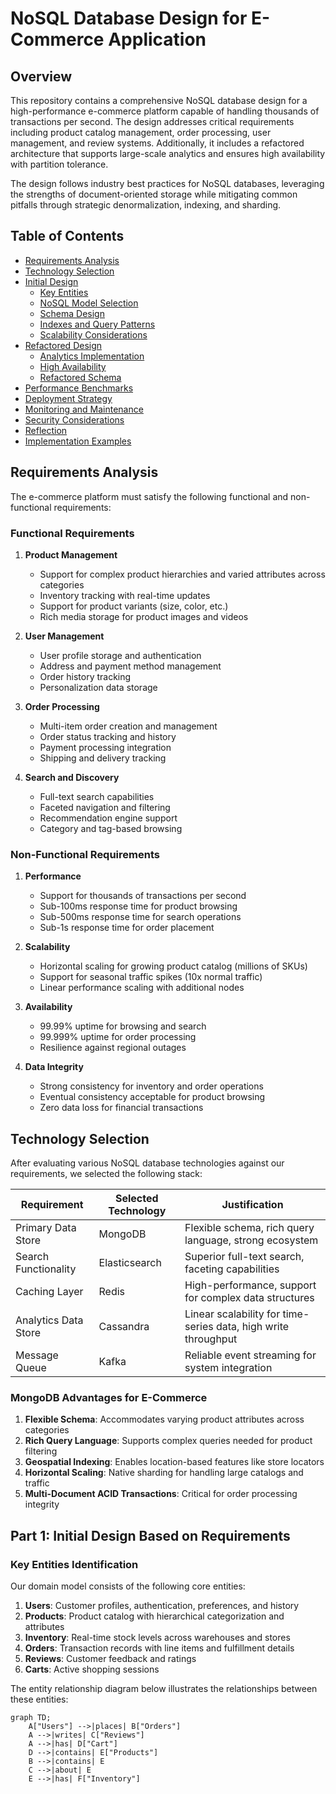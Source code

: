 # NoSQL Database Design for E-Commerce Application



## Overview

This repository contains a comprehensive NoSQL database design for a high-performance e-commerce platform capable of handling thousands of transactions per second. The design addresses critical requirements including product catalog management, order processing, user management, and review systems. Additionally, it includes a refactored architecture that supports large-scale analytics and ensures high availability with partition tolerance.

The design follows industry best practices for NoSQL databases, leveraging the strengths of document-oriented storage while mitigating common pitfalls through strategic denormalization, indexing, and sharding.

## Table of Contents

- [Requirements Analysis](#requirements-analysis)
- [Technology Selection](#technology-selection)
- [Initial Design](#part-1-initial-design-based-on-requirements)
  - [Key Entities](#key-entities-identification)
  - [NoSQL Model Selection](#nosql-model-selection)
  - [Schema Design](#schema-design)
  - [Indexes and Query Patterns](#indexes-and-query-patterns)
  - [Scalability Considerations](#scalability-and-consistency-considerations)
- [Refactored Design](#part-2-refactored-design-for-new-requirements)
  - [Analytics Implementation](#analytics-requirement)
  - [High Availability](#high-availability-implementation)
  - [Refactored Schema](#refactored-schema-examples)
- [Performance Benchmarks](#performance-benchmarks)
- [Deployment Strategy](#deployment-strategy)
- [Monitoring and Maintenance](#monitoring-and-maintenance)
- [Security Considerations](#security-considerations)
- [Reflection](#reflection-on-refactoring)
- [Implementation Examples](#implementation-examples)

## Requirements Analysis

The e-commerce platform must satisfy the following functional and non-functional requirements:

### Functional Requirements

1. **Product Management**

   - Support for complex product hierarchies and varied attributes across categories
   - Inventory tracking with real-time updates
   - Support for product variants (size, color, etc.)
   - Rich media storage for product images and videos

2. **User Management**

   - User profile storage and authentication
   - Address and payment method management
   - Order history tracking
   - Personalization data storage

3. **Order Processing**

   - Multi-item order creation and management
   - Order status tracking and history
   - Payment processing integration
   - Shipping and delivery tracking

4. **Search and Discovery**
   - Full-text search capabilities
   - Faceted navigation and filtering
   - Recommendation engine support
   - Category and tag-based browsing

### Non-Functional Requirements

1. **Performance**

   - Support for thousands of transactions per second
   - Sub-100ms response time for product browsing
   - Sub-500ms response time for search operations
   - Sub-1s response time for order placement

2. **Scalability**

   - Horizontal scaling for growing product catalog (millions of SKUs)
   - Support for seasonal traffic spikes (10x normal traffic)
   - Linear performance scaling with additional nodes

3. **Availability**

   - 99.99% uptime for browsing and search
   - 99.999% uptime for order processing
   - Resilience against regional outages

4. **Data Integrity**
   - Strong consistency for inventory and order operations
   - Eventual consistency acceptable for product browsing
   - Zero data loss for financial transactions

## Technology Selection

After evaluating various NoSQL database technologies against our requirements, we selected the following stack:

| Requirement          | Selected Technology | Justification                                                  |
| -------------------- | ------------------- | -------------------------------------------------------------- |
| Primary Data Store   | MongoDB             | Flexible schema, rich query language, strong ecosystem         |
| Search Functionality | Elasticsearch       | Superior full-text search, faceting capabilities               |
| Caching Layer        | Redis               | High-performance, support for complex data structures          |
| Analytics Data Store | Cassandra           | Linear scalability for time-series data, high write throughput |
| Message Queue        | Kafka               | Reliable event streaming for system integration                |

### MongoDB Advantages for E-Commerce

1. **Flexible Schema**: Accommodates varying product attributes across categories
2. **Rich Query Language**: Supports complex queries needed for product filtering
3. **Geospatial Indexing**: Enables location-based features like store locators
4. **Horizontal Scaling**: Native sharding for handling large catalogs and traffic
5. **Multi-Document ACID Transactions**: Critical for order processing integrity

## Part 1: Initial Design Based on Requirements

### Key Entities Identification

Our domain model consists of the following core entities:

1. **Users**: Customer profiles, authentication, preferences, and history
2. **Products**: Product catalog with hierarchical categorization and attributes
3. **Inventory**: Real-time stock levels across warehouses and stores
4. **Orders**: Transaction records with line items and fulfillment details
5. **Reviews**: Customer feedback and ratings
6. **Carts**: Active shopping sessions

The entity relationship diagram below illustrates the relationships between these entities:

```mermaid title="E-Commerce Entity Relationships" type="diagram"
graph TD;
    A["Users"] -->|places| B["Orders"]
    A -->|writes| C["Reviews"]
    A -->|has| D["Cart"]
    D -->|contains| E["Products"]
    B -->|contains| E
    C -->|about| E
    E -->|has| F["Inventory"]
```
